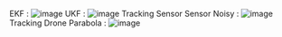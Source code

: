 EKF :
![image](https://github.com/user-attachments/assets/56badd65-48f5-4c85-98f0-6799f810f952)
UKF :
![image](https://github.com/user-attachments/assets/641118b1-6819-46db-a829-191ab3159654)
Tracking Sensor Sensor Noisy :
![image](https://github.com/user-attachments/assets/e0054ada-6f51-4d50-9971-2e60ecb4ad49)
Tracking Drone Parabola : 
![image](https://github.com/user-attachments/assets/57ca3731-2f74-48ca-94b8-c4dbdd8deea6)
